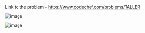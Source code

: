 Link to the problem - https://www.codechef.com/problems/TALLER


![image](https://user-images.githubusercontent.com/57552973/230785691-d64a00ba-4f78-450f-8aaf-31210f59ec24.png)


![image](https://user-images.githubusercontent.com/57552973/230785708-29045984-ec2d-4759-912c-1912a00e716d.png)
